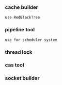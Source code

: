 ### cache builder
```
use RedBlackTree
```

### pipeline tool
```
use for scheduler system

```

### thread lock


### cas tool


### socket builder
